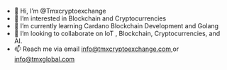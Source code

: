 - 👋 Hi, I’m @Tmxcryptoexchange
- 👀 I’m interested in Blockchain and Cryptocurrencies
- 🌱 I’m currently learning Cardano Blockchain Development and Golang
- 💞️ I’m looking to collaborate on IoT , Blockchain, Cryptocurrencies, and AI.
- 📫 Reach me via email info@tmxcryptoexchange.com,or info@tmxglobal.com

<!---
Tmxcryptoexchange/Tmxcryptoexchange is a ✨ special ✨ repository because its `README.md` (this file) appears on your GitHub profile.
You can click the Preview link to take a look at your changes.
--->
